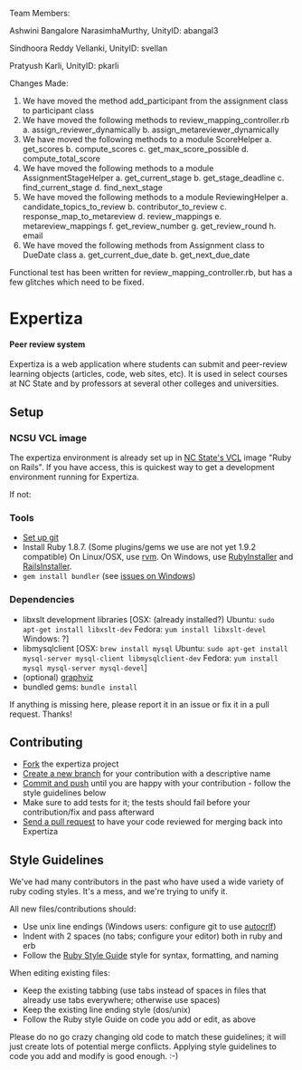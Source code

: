 Team Members:

Ashwini Bangalore NarasimhaMurthy, UnityID: abangal3

Sindhoora Reddy Vellanki, UnityID: svellan

Pratyush Karli, UnityID: pkarli

Changes Made:

1. We have moved the method add_participant from the assignment class to participant class
2. We have moved the following methods to review_mapping_controller.rb
    a.  assign_reviewer_dynamically
    b.  assign_metareviewer_dynamically
3. We have moved the following methods to a module ScoreHelper
    a.  get_scores
    b.  compute_scores
    c.  get_max_score_possible
    d.  compute_total_score
4. We have moved the following methods to a module AssignmentStageHelper
    a. get_current_stage
    b. get_stage_deadline
    c. find_current_stage
    d. find_next_stage
5. We have moved the following methods to a module ReviewingHelper
    a.  candidate_topics_to_review
    b.  contributor_to_review
    c.  response_map_to_metareview
    d.  review_mappings
    e.  metareview_mappings
    f.  get_review_number
    g.  get_review_round
    h.  email
6. We have moved the following methods from Assignment class to DueDate class
    a. get_current_due_date
    b. get_next_due_date

Functional test has been written for review_mapping_controller.rb, but has a few glitches which need to be fixed.










Expertiza
=========


#### Peer review system

Expertiza is a web application where students can submit and peer-review learning objects (articles, code, web sites, etc). It is used in select courses at NC State and by professors at several other colleges and universities.

Setup
-----

### NCSU VCL image

The expertiza environment is already set up in [NC State's VCL](https://vcl.ncsu.edu) image "Ruby on Rails".
If you have access, this is quickest way to get a development environment running for Expertiza.

If not:

### Tools

 * [Set up git](http://help.github.com/set-up-git-redirect)
 * Install Ruby 1.8.7. (Some plugins/gems we use are not yet 1.9.2 compatible)
   On Linux/OSX, use [rvm](http://beginrescueend.com).
   On Windows, use [RubyInstaller](http://rubyinstaller.org) and [RailsInstaller](http://railsinstaller.org).
 * `gem install bundler` (see [issues on Windows](http://matt-hulse.com/articles/2010/01/30/from-zero-to-rails3-on-windows-in-600-seconds/))

### Dependencies

 * libxslt development libraries [OSX: (already installed?) Ubuntu: `sudo apt-get install libxslt-dev` Fedora: `yum install libxslt-devel` Windows: ?]
 * libmysqlclient [OSX: `brew install mysql` Ubuntu: `sudo apt-get install mysql-server mysql-client libmysqlclient-dev` Fedora: `yum install mysql mysql-server mysql-devel`]
 * (optional) [graphviz](http://www.graphviz.org)
 * bundled gems: `bundle install`
 
 If anything is missing here, please report it in an issue or fix it in a pull request. Thanks!

Contributing
------------

 * [Fork](http://help.github.com/fork-a-repo/) the expertiza project
 * [Create a new branch](http://progit.org/book) for your contribution with a descriptive name
 * [Commit and push](http://progit.org/book) until you are happy with your contribution - follow the style guidelines below
 * Make sure to add tests for it; the tests should fail before your contribution/fix and pass afterward
 * [Send a pull request](http://help.github.com/send-pull-requests) to have your code reviewed for merging back into Expertiza

Style Guidelines
----------------

We've had many contributors in the past who have used a wide variety of ruby coding styles. It's a mess, and we're trying to unify it.

All new files/contributions should:

 * Use unix line endings (Windows users: configure git to use [autocrlf](http://help.github.com/line-endings))
 * Indent with 2 spaces (no tabs; configure your editor) both in ruby and erb
 * Follow the [Ruby Style Guide](http://batsov.com/Programming/Ruby/2011/09/12/ruby-style-guide.html) style for syntax, formatting, and naming

When editing existing files:

 * Keep the existing tabbing (use tabs instead of spaces in files that already use tabs everywhere; otherwise use spaces)
 * Keep the existing line ending style (dos/unix)
 * Follow the Ruby style Guide on code you add or edit, as above

Please do no go crazy changing old code to match these guidelines; it will just create lots of potential merge conflicts.
Applying style guidelines to code you add and modify is good enough. :-)





